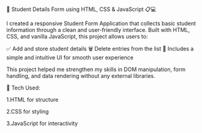 🚀 Student Details Form using HTML, CSS & JavaScript 📋💻

I created a responsive Student Form Application that collects basic student information through a clean and user-friendly interface. Built with HTML, CSS, and vanilla JavaScript, this project allows users to:

✅ Add and store student details
🗑️ Delete entries from the list
🎨 Includes a simple and intuitive UI for smooth user experience

This project helped me strengthen my skills in DOM manipulation, form handling, and data rendering without any external libraries.

🔧 Tech Used:

1.HTML for structure

2.CSS for styling

3.JavaScript for interactivity
